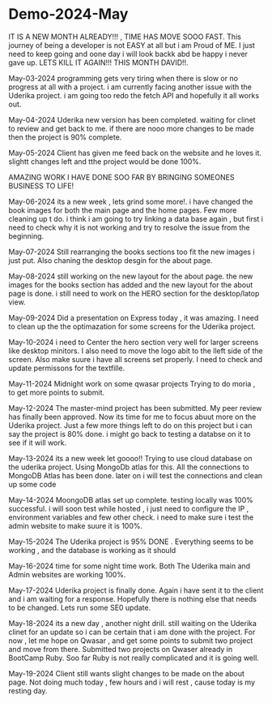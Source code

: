 # Demo-2024-May
IT IS A NEW MONTH ALREADY!!! , TIME HAS MOVE SOOO FAST.
This journey of being a developer is not EASY at all but i am Proud of ME. 
I just need to keep going and oone day i will look backk abd be happy i never gave up.
LETS KILL IT AGAIN!!! THIS MONTH DAVID!!.

May-03-2024
programming gets very tiring when there is slow or no progress at all with a project.
i am currently facing another issue with the Uderika project.
i am going too redo the fetch API and hopefully it all works out.

May-04-2024
Uderika new version has been completed.
waiting for clinet to review and get back to me.
if there are nooo more changes to be made then the project is 90% complete.

May-05-2024
Client has given me feed back on the website and he loves it.
slightt changes left and tthe project would be done 100%.

AMAZING WORK I HAVE DONE SOO FAR BY BRINGING SOMEONES BUSINESS TO LIFE!

May-06-2024
its a new week , lets grind some more!.
i have changed the book images for both the main page and the home pages.
Few more cleaning up t do.
i think i am going to try linking a data base again , but first i need to check why it is not working and try to resolve the issue from the beginning.

May-07-2024
Still rearranging the books sections too fit the new images i just put.
Also chaning the desktop desgin for the about page.

May-08-2024
still working on the new layout for the about page.
the new images for the books section has added and the new layout for the about page is done.
i still need to work on the HERO section for the desktop/latop view.

May-09-2024
Did a presentation on Express today , it was amazing.
I need to clean up the the optimazation for some screens for the Uderika project.

May-10-2024
i need to Center the hero section very well for larger screens like desktop minitors.
I also need to move the logo abit to the lleft side of the screen.
Also make suure i have all screens set properly.
I need to check and update permissons for the textfille.

May-11-2024
Midnight work on some qwasar projects
Trying to do moria , to get more points to submit.

May-12-2024
The master-mind project has been submitted.
My peer review has finally been approved.
Now its time for me to focus abuut more on the Uderika project.
Just a few more things left to do on this project but i can say the project is 80% done.
i might go back to testing a databse on it to see if it will work.

May-13-2024
its a new week let goooo!!
Trying to use cloud database on the uderika project.
Using MongoDb atlas for this.
All the connections to MongoDB Atlas has been done.
later on i will test the connections and clean up some code

May-14-2024
MoongoDB atlas set up complete.
testing locally was 100% successful.
i will soon test while hosted , i just need to configure the IP , environment variables and few other check.
i need to make sure i test the admin website to make suure it is 100%.

May-15-2024
The Uderika project is 95% DONE .
Everything seems to be working , and the database is working as it should

May-16-2024
time for some night time work.
Both The Uderika main and Admin websites are working 100%.

May-17-2024
Uderika project is finally done.
Again i have sent it to the client and i am waiting for a response.
Hopefully there is nothing else that needs to be changed.
Lets run some SE0 update.

May-18-2024
its a new day , another night drill.
still waiting on the Uderika clinet for an update so i can be certain that i am done with the project.
For now , let me hope on Qwasar , and get some points to submit two project and move from there.
Submitted two projects on Qwaser already in BootCamp Ruby.
Soo far Ruby is not really complicated and it is going well.

May-19-2024
Client still wants slight changes to be made on the about page.
Not doing much today , few hours and i will rest , cause today is my resting day.
